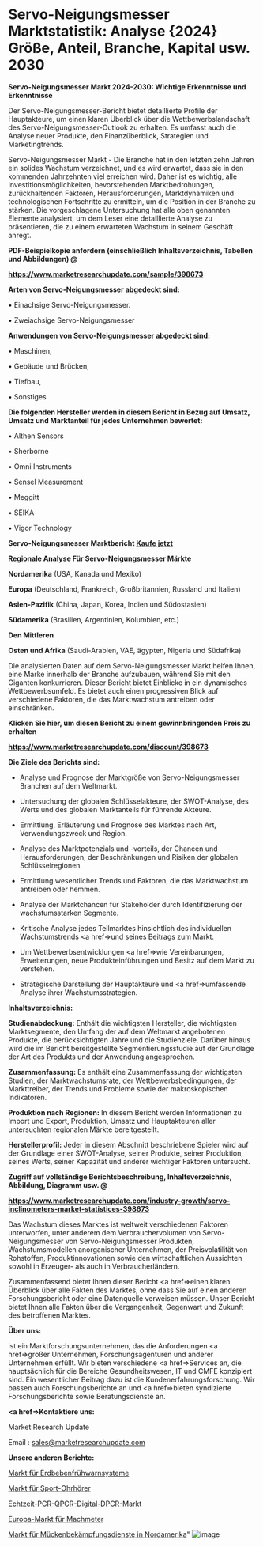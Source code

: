 # Servo-Neigungsmesser Marktstatistik: Analyse {2024} Größe, Anteil, Branche, Kapital usw. 2030

<strong>Servo-Neigungsmesser Markt 2024-2030: Wichtige Erkenntnisse und Erkenntnisse</strong>

Der Servo-Neigungsmesser-Bericht bietet detaillierte Profile der Hauptakteure, um einen klaren Überblick über die Wettbewerbslandschaft des Servo-Neigungsmesser-Outlook zu erhalten. Es umfasst auch die Analyse neuer Produkte, den Finanzüberblick, Strategien und Marketingtrends.

Servo-Neigungsmesser Markt - Die Branche hat in den letzten zehn Jahren ein solides Wachstum verzeichnet, und es wird erwartet, dass sie in den kommenden Jahrzehnten viel erreichen wird. Daher ist es wichtig, alle Investitionsmöglichkeiten, bevorstehenden Marktbedrohungen, zurückhaltenden Faktoren, Herausforderungen, Marktdynamiken und technologischen Fortschritte zu ermitteln, um die Position in der Branche zu stärken. Die vorgeschlagene Untersuchung hat alle oben genannten Elemente analysiert, um dem Leser eine detaillierte Analyse zu präsentieren, die zu einem erwarteten Wachstum in seinem Geschäft anregt.



<strong><b>PDF-Beispielkopie anfordern (einschließlich Inhaltsverzeichnis, Tabellen und Abbildungen) @ </b></strong>

<strong><a href=https://www.marketresearchupdate.com/sample/398673>

<strong>https://www.marketresearchupdate.com/sample/398673</u></a></strong></strong>



<strong>Arten von Servo-Neigungsmesser abgedeckt sind:</strong>

• Einachsige Servo-Neigungsmesser.

• Zweiachsige Servo-Neigungsmesser



<strong>Anwendungen von Servo-Neigungsmesser abgedeckt sind:</strong>

• Maschinen,

• Gebäude und Brücken,

• Tiefbau,

• Sonstiges



<strong>Die folgenden Hersteller werden in diesem Bericht in Bezug auf Umsatz, Umsatz und Marktanteil für jedes Unternehmen bewertet:</strong>

• Althen Sensors

• Sherborne

• Omni Instruments

• Sensel Measurement

• Meggitt

• SEIKA

• Vigor Technology



<strong>Servo-Neigungsmesser Marktbericht <a href=https://www.marketresearchupdate.com/buynow/398673>Kaufe jetzt</a></strong>



<strong>Regionale Analyse Für Servo-Neigungsmesser Märkte</strong>



<strong>Nordamerika</strong> (USA, Kanada und Mexiko)



<strong>Europa</strong> (Deutschland, Frankreich, Großbritannien, Russland und Italien)



<strong>Asien-Pazifik</strong> (China, Japan, Korea, Indien und Südostasien)



<strong>Südamerika</strong> (Brasilien, Argentinien, Kolumbien, etc.)



<strong>Den Mittleren</strong> 

<strong>Osten und Afrika</strong> (Saudi-Arabien, VAE, ägypten, Nigeria und Südafrika)

Die analysierten Daten auf dem Servo-Neigungsmesser Markt helfen Ihnen, eine Marke innerhalb der Branche aufzubauen, während Sie mit den Giganten konkurrieren. Dieser Bericht bietet Einblicke in ein dynamisches Wettbewerbsumfeld. Es bietet auch einen progressiven Blick auf verschiedene Faktoren, die das Marktwachstum antreiben oder einschränken.



<strong>Klicken Sie hier, um diesen Bericht zu einem gewinnbringenden Preis zu erhalten
</strong>

<strong><a href=https://www.marketresearchupdate.com/discount/398673>https://www.marketresearchupdate.com/discount/398673</b></u></strong></a>



<strong>Die Ziele des Berichts sind:</strong>

- Analyse und Prognose der Marktgröße von Servo-Neigungsmesser Branchen auf dem Weltmarkt.

- Untersuchung der globalen Schlüsselakteure, der SWOT-Analyse, des Werts und des globalen Marktanteils für führende Akteure.

- Ermittlung, Erläuterung und Prognose des Marktes nach Art, Verwendungszweck und Region.

- Analyse des Marktpotenzials und -vorteils, der Chancen und Herausforderungen, der Beschränkungen und Risiken der globalen Schlüsselregionen.

- Ermittlung wesentlicher Trends und Faktoren, die das Marktwachstum antreiben oder hemmen.

- Analyse der Marktchancen für Stakeholder durch Identifizierung der wachstumsstarken Segmente.

- Kritische Analyse jedes Teilmarktes hinsichtlich des individuellen Wachstumstrends <a href=>und</a> seines Beitrags zum Markt.

- Um Wettbewerbsentwicklungen <a href=>wie</a> Vereinbarungen, Erweiterungen, neue Produkteinführungen und Besitz auf dem Markt zu verstehen.

- Strategische Darstellung der Hauptakteure und <a href=>umfas</a>sende Analyse ihrer Wachstumsstrategien.



<strong>Inhaltsverzeichnis:</strong>



<strong>Studienabdeckung:</strong> Enthält die wichtigsten Hersteller, die wichtigsten Marktsegmente, den Umfang der auf dem Weltmarkt angebotenen Produkte, die berücksichtigten Jahre und die Studienziele. Darüber hinaus wird die im Bericht bereitgestellte Segmentierungsstudie auf der Grundlage der Art des Produkts und der Anwendung angesprochen.



<strong>Zusammenfassung:</strong> Es enthält eine Zusammenfassung der wichtigsten Studien, der Marktwachstumsrate, der Wettbewerbsbedingungen, der Markttreiber, der Trends und Probleme sowie der makroskopischen Indikatoren.



<strong>Produktion nach Regionen:</strong> In diesem Bericht werden Informationen zu Import und Export, Produktion, Umsatz und Hauptakteuren aller untersuchten regionalen Märkte bereitgestellt.



<strong>Herstellerprofil:</strong> Jeder in diesem Abschnitt beschriebene Spieler wird auf der Grundlage einer SWOT-Analyse, seiner Produkte, seiner Produktion, seines Werts, seiner Kapazität und anderer wichtiger Faktoren untersucht.



<strong><b>Zugriff auf vollständige Berichtsbeschreibung, Inhaltsverzeichnis, Abbildung, Diagramm usw. @ </b></strong>

<strong><a href=https://www.marketresearchupdate.com/industry-growth/servo-inclinometers-market-statistices-398673>https://www.marketresearchupdate.com/industry-growth/servo-inclinometers-market-statistices-398673</a></strong>

Das Wachstum dieses Marktes ist weltweit verschiedenen Faktoren unterworfen, unter anderem dem Verbrauchervolumen von Servo-Neigungsmesser von Servo-Neigungsmesser Produkten, Wachstumsmodellen anorganischer Unternehmen, der Preisvolatilität von Rohstoffen, Produktinnovationen sowie den wirtschaftlichen Aussichten sowohl in Erzeuger- als auch in Verbraucherländern.

Zusammenfassend bietet Ihnen dieser Bericht <a href=>einen</a> klaren Überblick über alle Fakten des Marktes, ohne dass Sie auf einen anderen Forschungsbericht oder eine Datenquelle verweisen müssen. Unser Bericht bietet Ihnen alle Fakten über die Vergangenheit, Gegenwart und Zukunft des betroffenen Marktes.



<strong>Über uns:</strong>

 ist ein Marktforschungsunternehmen, das die Anforderungen <a href=>großer</a> Unternehmen, Forschungsagenturen und anderer Unternehmen erfüllt. Wir bieten verschiedene <a href=>Services</a> an, die hauptsächlich für die Bereiche Gesundheitswesen, IT und CMFE konzipiert sind. Ein wesentlicher Beitrag dazu ist die Kundenerfahrungsforschung. Wir passen auch Forschungsberichte an und <a href=>bieten</a> syndizierte Forschungsberichte sowie Beratungsdienste an.



<strong><a href=>Kontaktiere uns:</a></strong>

Market Research Update

Email : sales@marketresearchupdate.com



<strong>Unsere anderen Berichte:</strong>

<a href=https://www.linkedin.com/pulse/earthquake-early-warning-system-market-latest>Markt für Erdbebenfrühwarnsysteme</a>

<a href=https://www.linkedin.com/pulse/sports-earbuds-market-2023-analysis-growth-drivers>Markt für Sport-Ohrhörer</a>

<a href=https://www.linkedin.com/pulse/real-time-pcr-qpcr-digital-dpcr-market-research>Echtzeit-PCR-QPCR-Digital-DPCR-Markt</a>

<a href=https://www.linkedin.com/pulse/europe-machmeters-market-2023-pointing-capture-largest>Europa-Markt für Machmeter</a>

<a href=https://www.linkedin.com/pulse/north-america-mosquito-control-service-market>Markt für Mückenbekämpfungsdienste in Nordamerika</a>"
![image](https://github.com/RushikeshRI/news24analysis/assets/164026548/3956245e-1302-4418-9b0d-cd8ec05cbb3b)
